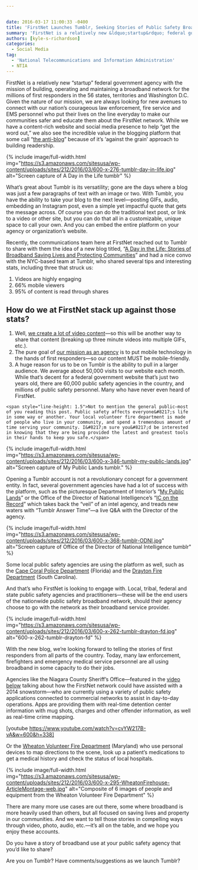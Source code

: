 ```yaml
---


date: 2016-03-17 11:00:33 -0400
title: 'FirstNet Launches Tumblr, Seeking Stories of Public Safety Broadband Use'
summary: 'FirstNet is a relatively new &ldquo;startup&rdquo; federal government agency with the mission of building, operating and maintaining a broadband network for the millions of first responders in the 56 states, territories and Washington D.C. Given the nature of our mission, we are always looking for new avenues to connect with our nation’scourageous law enforcement,'
authors: [kyle-s-richardson]
categories:
  - Social Media
tag:
  - 'National Telecommunications and Information Administration'
  - NTIA
---
```


FirstNet is a relatively new “startup” federal government agency with the mission of building, operating and maintaining a broadband network for the millions of first responders in the 56 states, territories and Washington D.C. Given the nature of our mission, we are always looking for new avenues to connect with our nation’s courageous law enforcement, fire service and EMS personnel who put their lives on the line everyday to make our communities safer and educate them about the FirstNet network. While we have a content-rich website and social media presence to help “get the word out,” we also see the incredible value in the blogging platform that some call &#8220;[the anti-blog](http://techcrunch.com/2013/02/18/tumblr-is-not-what-you-think/)&#8221; because of it&#8217;s &#8216;against the grain&#8217; approach to building readership.


{% include image/full-width.html img="https://s3.amazonaws.com/sitesusa/wp-content/uploads/sites/212/2016/03/600-x-276-tumblr-day-in-life.jpg" alt="Screen capture of A Day in the Life tumblr" %}

What’s great about Tumblr is its versatility; gone are the days where a blog was just a few paragraphs of text with an image or two. With Tumblr, you have the ability to take your blog to the next level—posting GIFs, audio, embedding an Instagram post, even a simple yet impactful quote that gets the message across. Of course you can do the traditional text post, or link to a video or other site, but you can do that all in a customizable, unique space to call your own. And you can embed the entire platform on your agency or organization&#8217;s website.

Recently, the communications team here at FirstNet reached out to Tumblr to share with them the idea of a new blog titled, &#8220;[A Day in the Life: Stories of Broadband Saving Lives and Protecting Communities](https://firstnetgov.tumblr.com/)&#8221; and had a nice convo with the NYC-based team at Tumblr, who shared several tips and interesting stats, including three that struck us:

  1. Videos are highly engaging
  2. 66% mobile viewers
  3. 95% of content is read through shares

## How do we at FirstNet stack up against those stats?

  1. Well, [we create a lot of video content](https://www.youtube.com/user/FirstNetGov/videos)—so this will be another way to share that content (breaking up three minute videos into multiple GIFs, etc.).
  2. The pure goal of [our mission as an agency](http://www.firstnet.gov/about/why) is to put mobile technology in the hands of first responders—so our content MUST be mobile-friendly.
  3. A huge reason for us to be on Tumblr is the ability to pull in a larger audience. We average about 50,000 visits to our website each month. While that&#8217;s decent for a federal government website that&#8217;s just two years old, there are 60,000 public safety agencies in the country, and millions of public safety personnel. Many who have never even heard of FirstNet.
  
    <span style="line-height: 1.5">Not to mention the general public—most of you reading this post. Public safety affects everyone&#8217;s life in some way or another. Your local volunteer fire department is made of people who live in your community, and spend a tremendous amount of time serving your community. I&#8217;m sure you&#8217;d be interested in knowing that they are being provided the latest and greatest tools in their hands to keep you safe.</span>


{% include image/full-width.html img="https://s3.amazonaws.com/sitesusa/wp-content/uploads/sites/212/2016/03/600-x-346-tumblr-my-public-lands.jpg" alt="Screen capture of My Public Lands tumblr." %}

Opening a Tumblr account is not a revolutionary concept for a government entity. In fact, several government agencies have had a lot of success with the platform, such as the picturesque Department of Interior&#8217;s &#8220;[My Public Lands](http://mypubliclands.tumblr.com/)&#8221; or the Office of the Director of National Intelligence&#8217;s &#8220;[IC on the Record](http://icontherecord.tumblr.com/)&#8221; which takes back the &#8220;veil&#8221; of an intel agency, and treads new waters with &#8220;Tumblr Answer Time&#8221;—a live Q&A with the Director of the agency.


{% include image/full-width.html img="https://s3.amazonaws.com/sitesusa/wp-content/uploads/sites/212/2016/03/600-x-368-tumblr-ODNI.jpg" alt="Screen capture of Office of the Director of National Intelligence tumblr" %}

Some local public safety agencies are using the platform as well, such as the [Cape Coral Police Department](http://capepd.tumblr.com/) (Florida) and the [Drayton Fire Department](http://draytonfd.tumblr.com/) (South Carolina).

And that&#8217;s who FirstNet is looking to engage with. Local, tribal, federal and state public safety agencies and practitioners—these will be the end users of the nationwide public safety broadband network, should their agency choose to go with the network as their broadband service provider.


{% include image/full-width.html img="https://s3.amazonaws.com/sitesusa/wp-content/uploads/sites/212/2016/03/600-x-262-tumblr-drayton-fd.jpg" alt="600-x-262-tumblr-drayton-fd" %}

With the new blog, we’re looking forward to telling the stories of first responders from all parts of the country. Today, many law enforcement, firefighters and emergency medical service personnel are all using broadband in some capacity to do their jobs.

Agencies like the Niagara County Sheriff&#8217;s Office—featured in the [video below](https://www.youtube.com/watch?v=cvYW217B-vA) talking about how the FirstNet network could have assisted with a 2014 snowstorm—who are currently using a variety of public safety applications connected to commercial networks to assist in day-to-day operations. Apps are providing them with real-time detention center information with mug shots, charges and other offender information, as well as real-time crime mapping.

[youtube https://www.youtube.com/watch?v=cvYW217B-vA&w=600&h=338]

Or the [Wheaton Volunteer Fire Department](http://www.firstnet.gov/newsroom/blog/equipping-volunteer-responders-broadband-technologies) (Maryland) who use personal devices to map directions to the scene, look up a patient’s medications to get a medical history and check the status of local hospitals.


{% include image/full-width.html img="https://s3.amazonaws.com/sitesusa/wp-content/uploads/sites/212/2016/03/600-x-295-WheatonFirehouse-ArticleMontage-web.jpg" alt="Composite of 6 images of people and equipment from the Wheaton Volunteer Fire Department" %}

There are many more use cases are out there, some where broadband is more heavily used than others, but all focused on saving lives and property in our communities. And we want to tell those stories in compelling ways through video, photo, audio, etc.—it&#8217;s all on the table, and we hope you enjoy these accounts.

Do you have a story of broadband use at your public safety agency that you&#8217;d like to share?

Are you on Tumblr? Have comments/suggestions as we launch Tumblr?
